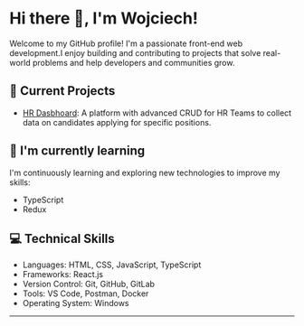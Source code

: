 # Hi there 👋, I'm Wojciech!



Welcome to my GitHub profile! I'm a passionate front-end web development.I enjoy building and contributing to projects that solve real-world problems and help developers and communities grow.

## 🔭 Current Projects

- [HR Dasbhoard](https://github.com/Wojciech-Jezierski/HR-Dashboard): A platform with advanced CRUD for HR Teams to collect data on candidates applying for specific positions.

## 🌱 I'm currently learning

I'm continuously learning and exploring new technologies to improve my skills:

- TypeScript
- Redux

## 💻 Technical Skills

- Languages: HTML, CSS, JavaScript, TypeScript
- Frameworks: React.js
- Version Control: Git, GitHub, GitLab
- Tools: VS Code, Postman, Docker
- Operating System: Windows

---

